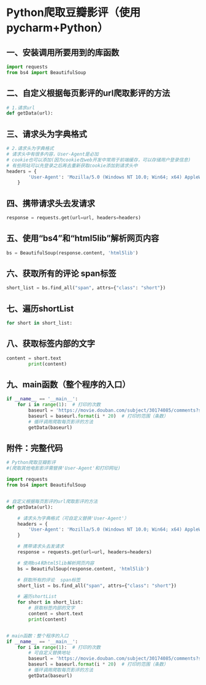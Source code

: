 # Python爬取豆瓣影评（使用pycharm+Python）

## 一、安装调用所要用到的库函数

```python
import requests
from bs4 import BeautifulSoup
```

## 二、自定义根据每页影评的url爬取影评的方法

```python
# 1.请求url
def getData(url):
```

## 三、请求头为字典格式

```python
# 2.请求头为字典格式
# 请求头中有很多内容，User-Agent是必加
# cookie也可以添加(因为cookie在web开发中常用于前端缓存，可以存储用户登录信息)
# 有些网站可以先登录之后再去重新获取cookie添加到请求头中
headers = {
        'User-Agent': 'Mozilla/5.0 (Windows NT 10.0; Win64; x64) AppleWebKit/537.36 (KHTML, like Gecko) Chrome/92.0.4515.131 Safari/537.36 Edg/92.0.902.67' 
    }
```

## 四、携带请求头去发请求

```python
response = requests.get(url=url, headers=headers)
```

## 五、使用“bs4”和“html5lib”解析网页内容

```python
bs = BeautifulSoup(response.content, 'html5lib')
```

## 六、获取所有的评论	span标签

```python
short_list = bs.find_all("span", attrs={"class": "short"})
```

## 七、遍历shortList

```python
for short in short_list:
```

## 八、获取标签内部的文字

```python
content = short.text
        print(content)
```

## 九、main函数（整个程序的入口）

```python
if __name__ == '__main__':
    for i in range(1):  # 打印的次数
        baseurl = 'https://movie.douban.com/subject/30174085/comments?sort=new_score&status=P'
        baseurl = baseurl.format(i * 20)  # 打印的范围（条数）
        # 循环调用爬取每页影评的方法
        getData(baseurl)
```

## 附件：完整代码

```python
# Python爬取豆瓣影评
#(爬取其他电影影评需替换'User-Agent'和打印网址)

import requests
from bs4 import BeautifulSoup


# 自定义根据每页影评的url爬取影评的方法
def getData(url):

    # 请求头为字典格式（可自定义替换'User-Agent'）
    headers = {
        'User-Agent': 'Mozilla/5.0 (Windows NT 10.0; Win64; x64) AppleWebKit/537.36 (KHTML, like Gecko) Chrome/92.0.4515.131 Safari/537.36 Edg/92.0.902.67'
    }

    # 携带请求头去发请求
    response = requests.get(url=url, headers=headers)

    # 使用bs4和html5lib解析网页内容
    bs = BeautifulSoup(response.content, 'html5lib')

    # 获取所有的评论  span标签
    short_list = bs.find_all("span", attrs={"class": "short"})

    # 遍历shortList
    for short in short_list:
        # 获取标签内部的文字
        content = short.text
        print(content)


# main函数：整个程序的入口
if __name__ == '__main__':
    for i in range(1):  # 打印的次数
        # 可自定义替换地址
        baseurl = 'https://movie.douban.com/subject/30174085/comments?sort=new_score&status=P'
        baseurl = baseurl.format(i * 20)  # 打印的范围（条数）
        # 循环调用爬取每页影评的方法
        getData(baseurl)

```

